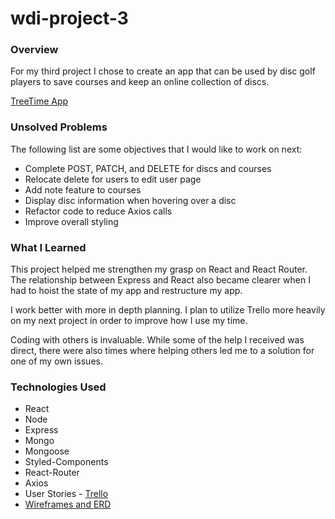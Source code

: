 # wdi-project-3

### Overview

For my third project I chose to create an app that can be used by disc golf players to save courses and keep an online collection of discs. 

[TreeTime App](https://young-bastion-12479.herokuapp.com "TreeTime")

### Unsolved Problems

The following list are some objectives that I would like to work on next:

* Complete POST, PATCH, and DELETE for discs and courses
* Relocate delete for users to edit user page
* Add note feature to courses
* Display disc information when hovering over a disc
* Refactor code to reduce Axios calls
* Improve overall styling

### What I Learned

This project helped me strengthen my grasp on React and React Router. The relationship between Express and React also became clearer when I had to hoist the state of my app and restructure my app.

I work better with more in depth planning. I plan to utilize Trello more heavily on my next project in order to improve how I use my time. 

Coding with others is invaluable. While some of the help I received was direct, there were also times where helping others led me to a solution for one of my own issues.

### Technologies Used

* React
* Node
* Express
* Mongo
* Mongoose
* Styled-Components
* React-Router
* Axios
* User Stories - [Trello](https://trello.com/b/GnjxE3jV/disc-app "Trello")
* [Wireframes and ERD]()